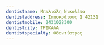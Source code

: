 ```yaml
---
dentistname: Μπιλιάλη Νικολέτα
dentistaddress: Ιπποκράτους 1 42131
dentistmobile: 2431028300
dentistcity: ΤΡΙΚΑΛΑ
dentistspecialty: Οδοντίατρος
---
```

